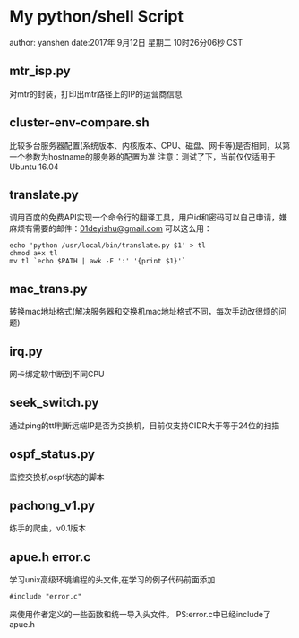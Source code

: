 # My python/shell Script

author: yanshen
date:2017年 9月12日 星期二 10时26分06秒 CST

## mtr_isp.py
对mtr的封装，打印出mtr路径上的IP的运营商信息

## cluster-env-compare.sh
比较多台服务器配置(系统版本、内核版本、CPU、磁盘、网卡等)是否相同，以第一个参数为hostname的服务器的配置为准
注意：测试了下，当前仅仅适用于Ubuntu 16.04

## translate.py
调用百度的免费API实现一个命令行的翻译工具，用户id和密码可以自己申请，嫌麻烦有需要的邮件：01deyishu@gmail.com
可以这么用：
```
echo 'python /usr/local/bin/translate.py $1' > tl
chmod a+x tl
mv tl `echo $PATH | awk -F ':' '{print $1}'`
```

## mac_trans.py
转换mac地址格式(解决服务器和交换机mac地址格式不同，每次手动改很烦的问题)

## irq.py
网卡绑定软中断到不同CPU

## seek_switch.py
通过ping的ttl判断远端IP是否为交换机，目前仅支持CIDR大于等于24位的扫描

## ospf_status.py
监控交换机ospf状态的脚本

## pachong_v1.py
练手的爬虫，v0.1版本

## apue.h error.c
学习unix高级环境编程的头文件,在学习的例子代码前面添加
```
#include "error.c"
```
来使用作者定义的一些函数和统一导入头文件。
PS:error.c中已经include了apue.h
